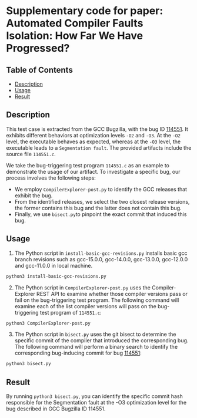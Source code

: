 # Supplementary code for paper: Automated Compiler Faults Isolation: How Far We Have Progressed?

## Table of Contents

* [Description](#description)
* [Usage](#usage)
* [Result](#result)

## Description

This test case is extracted from the GCC Bugzilla, with the bug ID [114551](https://gcc.gnu.org/bugzilla/show_bug.cgi?id=114551). It exhibits different behaviors at optimization levels `-O2` and `-O3`. At the `-O2` level, the executable behaves as expected, whereas at the `-O3` level, the executable leads to a `Segmentation fault`. The provided artifacts include the source file `114551.c`.

We take the bug-triggering test program `114551.c` as an example to demonstrate the usage of our artifact. To investigate a specific bug, our process involves the following steps:

* We employ `CompilerExplorer-post.py` to identify the GCC releases that exhibit the bug.
* From the identified releases, we select the two closest release versions, the former contains this bug and the latter does not contain this bug.
* Finally, we use `bisect.py`to pinpoint the exact commit that induced this bug.

## Usage

1. The Python script in `install-basic-gcc-revisions.py` installs basic gcc branch revisions such as gcc-15.0.0, gcc-14.0.0, gcc-13.0.0, gcc-12.0.0 and gcc-11.0.0 in local machine. 


```sh
python3 install-basic-gcc-revisions.py

```

2. The Python script in `CompilerExplorer-post.py` uses the Compiler-Explorer REST API to examine whether those compiler versions pass or fail on the bug-triggering test program. The following command will examine each of the list compiler versions will pass on the bug-triggering test program of `114551.c`: 

```sh
python3 CompilerExplorer-post.py

```

3. The Python script in `bisect.py` uses the git bisect to determine the specific commit of the compiler that introduced the corresponding bug. The following command will perform a binary search to identify the corresponding bug-inducing commit for bug [114551](https://gcc.gnu.org/bugzilla/show_bug.cgi?id=114551):


```sh
python3 bisect.py

```

## Result

By running `python3 bisect.py`, you can identify the specific commit hash responsible for the Segmentation fault at the -O3 optimization level for the bug described in GCC Bugzilla ID 114551.
